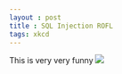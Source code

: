 ```yaml
---
layout : post
title : SQL Injection ROFL
tags: xkcd
---
```


This is very very funny <img src='http://imgs.xkcd.com/comics/exploits_of_a_mom.pn'/>
